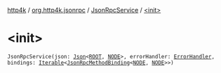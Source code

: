 [http4k](../../index.md) / [org.http4k.jsonrpc](../index.md) / [JsonRpcService](index.md) / [&lt;init&gt;](./-init-.md)

# &lt;init&gt;

`JsonRpcService(json: `[`Json`](../../org.http4k.format/-json/index.md)`<`[`ROOT`](index.md#ROOT)`, `[`NODE`](index.md#NODE)`>, errorHandler: `[`ErrorHandler`](../-error-handler.md)`, bindings: `[`Iterable`](https://kotlinlang.org/api/latest/jvm/stdlib/kotlin.collections/-iterable/index.html)`<`[`JsonRpcMethodBinding`](../-json-rpc-method-binding/index.md)`<`[`NODE`](index.md#NODE)`, `[`NODE`](index.md#NODE)`>>)`